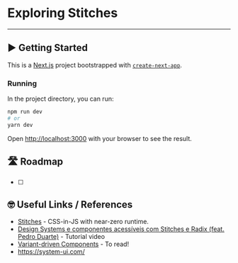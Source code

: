 # Exploring Stitches

>

---

## ▶️ Getting Started

This is a [Next.js](https://nextjs.org/) project bootstrapped with [`create-next-app`](https://github.com/vercel/next.js/tree/canary/packages/create-next-app).

### Running

In the project directory, you can run:

```bash
npm run dev
# or
yarn dev
```

Open [http://localhost:3000](http://localhost:3000) with your browser to see the result.

## 🛣 Roadmap

- [ ]

## 🤓 Useful Links / References

- [Stitches](https://stitches.dev) - CSS-in-JS with near-zero runtime.
- [Design Systems e componentes acessíveis com Stitches e Radix (feat. Pedro Duarte)](https://www.youtube.com/watch?v=c_hrvOaZRNo) - Tutorial video
- [Variant-driven Components](https://ped.ro/blog/variant-driven-components) - To read!
- https://system-ui.com/
